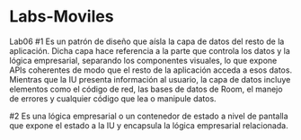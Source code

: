 # Labs-Moviles
Lab06
#1 Es un patrón de diseño que aísla la capa de datos del resto de la aplicación. Dicha capa hace referencia a la parte
que controla los datos y la lógica empresarial, separando los componentes visuales, lo que expone APIs coherentes
de modo que el resto de la aplicación acceda a esos datos. Mientras que la IU presenta información al usuario, la
capa de datos incluye elementos como el código de red, las bases de datos de Room, el manejo de errores y
cualquier código que lea o manipule datos.

#2 Es una lógica empresarial o un contenedor de estado a nivel de pantalla que expone el estado a la IU y
encapsula la lógica empresarial relacionada.
